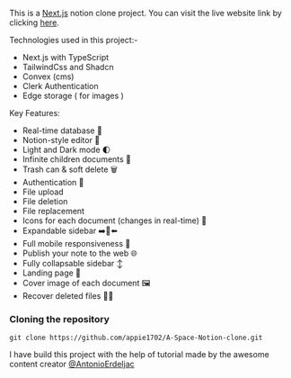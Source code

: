 This is a [Next.js](https://nextjs.org/) notion clone project. You can visit the live website link by clicking [here](https://a-space-alpha.vercel.app/).

Technologies used in this project:-
- Next.js with TypeScript
- TailwindCss and Shadcn
- Convex (cms)
- Clerk Authentication
- Edge storage ( for images )

Key Features:

- Real-time database  🔗 
- Notion-style editor 📝 
- Light and Dark mode 🌓
- Infinite children documents 🌲
- Trash can & soft delete 🗑️
- Authentication 🔐 
- File upload
- File deletion
- File replacement
- Icons for each document (changes in real-time) 🌠
- Expandable sidebar ➡️🔀⬅️
- Full mobile responsiveness 📱
- Publish your note to the web 🌐
- Fully collapsable sidebar ↕️
- Landing page 🛬
- Cover image of each document 🖼️
- Recover deleted files 🔄📄


### Cloning the repository

```shell
git clone https://github.com/appie1702/A-Space-Notion-clone.git
```

I have build this project with the help of tutorial made by the awesome content creator [@AntonioErdeljac](https://github.com/AntonioErdeljac)
